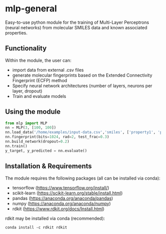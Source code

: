 # mlp-general
Easy-to-use python module for the training of Multi-Layer Perceptrons (neural networks) from molecular SMILES data and known associated properties.

## Functionality
Within the module, the user can:

* import data from external .csv files
* generate molecular fingerprints based on the Extended Connectivity Fingerprint (ECFP) method
* Specify neural network architectures (number of layers, neurons per layer, dropout)
* Train and evaluate models

## Using the module
```python
from mlp import MLP
nn = MLP(3, [100, 100])
nn.load_data('/home/examples/input-data.csv','smiles', ['property1', 'property2'])
nn.fingerprint(bits=1024, rad=2, test_frac=0.3)
nn.build_network(dropout=0.2)
nn.train()
y_target, y_predicted = nn.evaluate()
```

## Installation & Requirements

The module requires the following packages (all can be installed via conda):

* tensorflow (https://www.tensorflow.org/install/)
* scikit-learn (https://scikit-learn.org/stable/install.html)
* pandas (https://anaconda.org/anaconda/pandas)
* numpy (https://anaconda.org/anaconda/numpy)
* rdkit (https://www.rdkit.org/docs/Install.html)

rdkit may be installed via conda (recommended):
```
conda install -c rdkit rdkit
```
